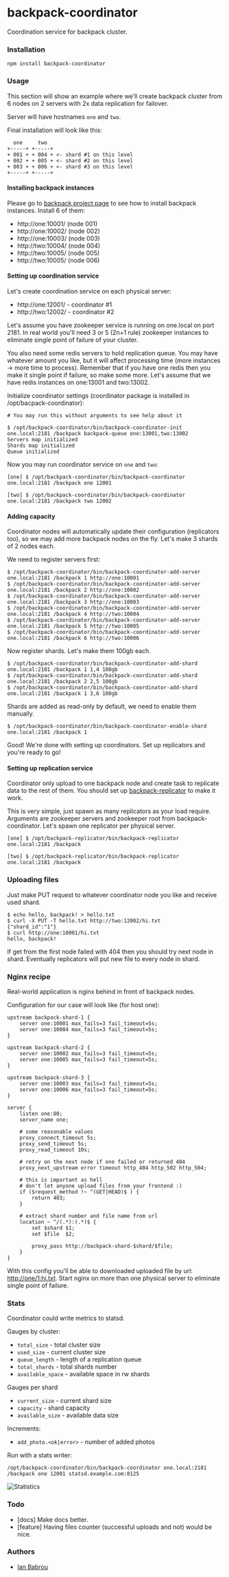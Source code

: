 backpack-coordinator
====

Coordination service for backpack cluster.

### Installation

```
npm install backpack-coordinator
```

### Usage

This section will show an example where we'll create backpack cluster
from 6 nodes on 2 servers with 2x data replication for failover.

Server will have hostnames `one` and `two`.

Final installation will look like this:

```
  one     two
+-----+ +-----+
+ 001 + + 004 + <- shard #1 on this level
+ 002 + + 005 + <- shard #2 on this level
+ 003 + + 006 + <- shard #3 on this level
+-----+ +-----+
```

#### Installing backpack instances

Please go to [backpack project page](https://github.com/Topface/backpack)
to see how to install backpack instances. Install 6 of them:

* http://one:10001/ (node 001)
* http://one:10002/ (node 002)
* http://one:10003/ (node 003)
* http://two:10004/ (node 004)
* http://two:10005/ (node 005)
* http://two:10005/ (node 006)

#### Setting up coordination service

Let's create coordination service on each physical server:

* http://one:12001/ - coordinator #1
* http://two:12002/ - coordinator #2

Let's assume you have zookeeper service is running on one.local on port 2181.
In real world you'll need 3 or 5 (2n+1 rule) zookeeper instances to eliminate
single point of failure of your cluster.

You also need some redis servers to hold replication queue.
You may have whatever amount you like, but it will affect processing time
(more instances -> more time to process). Remember that if you have one redis then
you make it single point if failure, so make some more.
Let's assume that we have redis instances on one:13001 and two:13002.

Initialize coordinator settings (coordinator package is installed in /opt/bacpack-coordinator):

```
# You may run this without arguments to see help about it

$ /opt/backpack-coordinator/bin/backpack-coordinator-init one.local:2181 /backpack backpack-queue one:13001,two:13002
Servers map initialized
Shards map initialized
Queue initialized
```

Now you may run coordinator service on `one` and `two`:

```
[one] $ /opt/backpack-coordinator/bin/backpack-coordinator one.local:2181 /backpack one 12001
```

```
[two] $ /opt/backpack-coordinator/bin/backpack-coordinator one.local:2181 /backpack two 12002
```

#### Adding capacity

Coordinator nodes will automatically update their configuration (replicators too),
so we may add more backpack nodes on the fly. Let's make 3 shards of 2 nodes each.

We need to register servers first:

```
$ /opt/backpack-coordinator/bin/backpack-coordinator-add-server one.local:2181 /backpack 1 http://one:10001
$ /opt/backpack-coordinator/bin/backpack-coordinator-add-server one.local:2181 /backpack 2 http://one:10002
$ /opt/backpack-coordinator/bin/backpack-coordinator-add-server one.local:2181 /backpack 3 http://one:10003
$ /opt/backpack-coordinator/bin/backpack-coordinator-add-server one.local:2181 /backpack 4 http://two:10004
$ /opt/backpack-coordinator/bin/backpack-coordinator-add-server one.local:2181 /backpack 5 http://two:10005
$ /opt/backpack-coordinator/bin/backpack-coordinator-add-server one.local:2181 /backpack 6 http://two:10006
```

Now register shards. Let's make them 100gb each.

```
$ /opt/backpack-coordinator/bin/backpack-coordinator-add-shard one.local:2181 /backpack 1 1,4 100gb
$ /opt/backpack-coordinator/bin/backpack-coordinator-add-shard one.local:2181 /backpack 2 2,5 100gb
$ /opt/backpack-coordinator/bin/backpack-coordinator-add-shard one.local:2181 /backpack 1 3,6 100gb
```

Shards are added as read-only by default, we need to enable them manually.

```
$ /opt/backpack-coordinator/bin/backpack-coordinator-enable-shard one.local:2181 /backpack 1
```

Good! We're done with setting up coordinators. Set up replicators and you're ready to go!

#### Setting up replication service

Coordinator only upload to one backpack node and create task to replicate data to the rest of them.
You should set up [backpack-replicator](http://github.com/Topface/backpack-replicator) to make it work.

This is very simple, just spawn as many replicators as your load require.
Arguments are zookeeper servers and zookeeper root from backpack-coordinator.
Let's spawn one replicator per physical server.

```
[one] $ /opt/backpack-replicator/bin/backpack-replicator one.local:2181 /backpack
```

```
[two] $ /opt/backpack-replicator/bin/backpack-replicator one.local:2181 /backpack
```

### Uploading files

Just make PUT request to whatever coordinator node you like and receive used shard.

```
$ echo hello, backpack! > hello.txt
$ curl -X PUT -T hello.txt http://two:12002/hi.txt
{"shard_id":"1"}
$ curl http://one:10001/hi.txt
hello, backpack!
```

If get from the first node failed with 404 then you should try next node in shard.
Eventually replicators will put new file to every node in shard.

### Nginx recipe

Real-world application is nginx behind in front of backpack nodes.

Configuration for our case will look like (for host one):

```
upstream backpack-shard-1 {
    server one:10001 max_fails=3 fail_timeout=5s;
    server one:10004 max_fails=3 fail_timeout=5s;
}

upstream backpack-shard-2 {
    server one:10002 max_fails=3 fail_timeout=5s;
    server one:10005 max_fails=3 fail_timeout=5s;
}

upstream backpack-shard-3 {
    server one:10003 max_fails=3 fail_timeout=5s;
    server one:10006 max_fails=3 fail_timeout=5s;
}

server {
    listen one:80;
    server_name one;

    # some reasonable values
    proxy_connect_timeout 5s;
    proxy_send_timeout 5s;
    proxy_read_timeout 10s;

    # retry on the next node if one failed or returned 404
    proxy_next_upstream error timeout http_404 http_502 http_504;

    # this is important as hell
    # don't let anyone upload files from your frontend :)
    if ($request_method !~ ^(GET|HEAD)$ ) {
        return 403;
    }

    # extract shard number and file name from url
    location ~ ^/(.*):(.*)$ {
        set $shard $1;
        set $file  $2;

        proxy_pass http://backpack-shard-$shard/$file;
    }
}
```

With this config you'll be able to downloaded uploaded file by url:
[http://one/1:hi.txt](http://one/1:hi.txt). Start nginx on more than
one physical server to eliminate single point of failure.

### Stats

Coordinator could write metrics to statsd.

Gauges by cluster:

 * `total_size` - total cluster size
 * `used_size` - current cluster size
 * `queue_length` - length of a replication queue
 * `total_shards` - total shards number
 * `available_space` - available space in rw shards
 
 
Gauges per shard

 * `current_size` - current shard size
 * `capacity` - shard capacity
 * `available_size` - available data size
              
Increments:

 * `add_photo.<ok|error>` - number of added photos

Run with a stats writer:

```
/opt/backpack-coordinator/bin/backpack-coordinator one.local:2181 /backpack one 12001 statsd.example.com:8125
```

![Statistics](statistics.png)

### Todo

* [docs] Make docs better.
* [feature] Having files counter (successful uploads and not) would be nice.

### Authors

* [Ian Babrou](https://github.com/bobrik)
